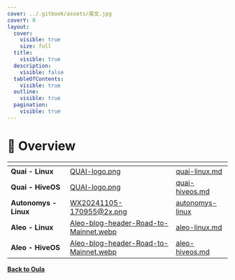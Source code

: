 ```yaml
---
cover: ../.gitbook/assets/英文.jpg
coverY: 0
layout:
  cover:
    visible: true
    size: full
  title:
    visible: true
  description:
    visible: false
  tableOfContents:
    visible: true
  outline:
    visible: true
  pagination:
    visible: true
---
```


# 📖 Overview

<table data-view="cards"><thead><tr><th></th><th data-hidden data-card-cover data-type="files"></th><th data-hidden data-card-target data-type="content-ref"></th></tr></thead><tbody><tr><td><strong>Quai - Linux</strong></td><td><a href="../.gitbook/assets/QUAI-logo.png">QUAI-logo.png</a></td><td><a href="quai-linux.md">quai-linux.md</a></td></tr><tr><td><strong>Quai - HiveOS</strong></td><td><a href="../.gitbook/assets/QUAI-logo.png">QUAI-logo.png</a></td><td><a href="quai-hiveos.md">quai-hiveos.md</a></td></tr><tr><td><strong>Autonomys - Linux</strong></td><td><a href="../.gitbook/assets/WX20241105-170955@2x.png">WX20241105-170955@2x.png</a></td><td><a href="autonomys-linux/">autonomys-linux</a></td></tr><tr><td><strong>Aleo - Linux</strong></td><td><a href="../.gitbook/assets/Aleo-blog-header-Road-to-Mainnet.webp">Aleo-blog-header-Road-to-Mainnet.webp</a></td><td><a href="aleo-linux.md">aleo-linux.md</a></td></tr><tr><td><strong>Aleo - HiveOS</strong></td><td><a href="../.gitbook/assets/Aleo-blog-header-Road-to-Mainnet.webp">Aleo-blog-header-Road-to-Mainnet.webp</a></td><td><a href="aleo-hiveos.md">aleo-hiveos.md</a></td></tr></tbody></table>





[**Back to Oula**](https://oula.network/en/login)
